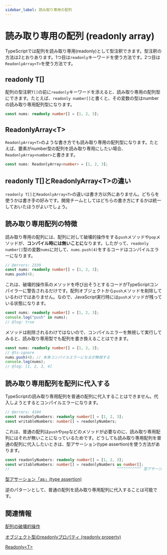 ```yaml
---
sidebar_label: 読み取り専用の配列
---
```


# 読み取り専用の配列 (readonly array)

TypeScriptでは配列を読み取り専用(readonly)として型注釈できます。型注釈の方法は2とおりあります。1つ目は`readonly`キーワードを使う方法です。2つ目は`ReadonlyArray<T>`を使う方法です。

## readonly T\[]

配列の型注釈`T[]`の前に`readonly`キーワードを添えると、読み取り専用の配列型にできます。たとえば、`readonly number[]`と書くと、その変数の型はnumberの読み取り専用配列型になります。

```ts twoslash
const nums: readonly number[] = [1, 2, 3];
```

## ReadonlyArray&lt;T>

`ReadonlyArray<T>`のような書き方でも読み取り専用の配列型になります。たとえば、要素がnumber型の配列を読み取り専用にしたい場合、`ReadonlyArray<number>`と書きます。

```ts twoslash
const nums: ReadonlyArray<number> = [1, 2, 3];
```

## readonly T\[]とReadonlyArray&lt;T>の違い

`readonly T[]`と`ReadonlyArray<T>`の違いは書き方以外にありません。どちらを使うかは書き手の好みです。開発チームとしてはどちらの書き方にするかは統一しておいたほうがよいでしょう。

## 読み取り専用配列の特徴

読み取り専用の配列には、配列に対して破壊的操作をする`push`メソッドや`pop`メソッドが、**コンパイル時には無いことに**なります。したがって、`readonly number[]`型の変数`nums`に対して、`nums.push(4)`をするコードはコンパイルエラーになります。

```ts twoslash
// @errors: 2339
const nums: readonly number[] = [1, 2, 3];
nums.push(4);
```

これは、破壊的操作系のメソッドを呼び出そうとするコードがTypeScriptコンパイラーに警告されるだけです。配列オブジェクトから`push`メソッドを削除しているわけではありません。なので、JavaScript実行時には`push`メソッドが残っている状態になります。

```ts twoslash
const nums: readonly number[] = [1, 2, 3];
console.log("push" in nums);
// @log: true
```

メソッドは削除されるわけではないので、コンパイルエラーを無視して実行してみると、読み取り専用型でも配列を書き換えることはできます。

```ts twoslash
const nums: readonly number[] = [1, 2, 3];
// @ts-ignore
nums.push(4); // 本来コンパイルエラーになるが無視する
console.log(nums);
// @log: [1, 2, 3, 4]
```

## 読み取り専用配列を配列に代入する

TypeScriptの読み取り専用配列を普通の配列に代入することはできません。代入しようとするとコンパイルエラーになります。

```ts twoslash
// @errors: 4104
const readonlyNumbers: readonly number[] = [1, 2, 3];
const writableNumbers: number[] = readonlyNumbers;
```

これは、普通の配列は`push`や`pop`などのメソッドが必要なのに、読み取り専用配列にはそれが無いことになっているためです。どうしても読み取り専用配列を普通の配列に代入したいときは、型アサーション(type assertion)を使う方法があります。

```ts twoslash
const readonlyNumbers: readonly number[] = [1, 2, 3];
const writableNumbers: number[] = readonlyNumbers as number[];
//                                                ^^^^^^^^^^^ 型アサーション
```

[型アサーション「as」(type assertion)](../type-assertion-as.md)

逆のパターンとして、普通の配列を読み取り専用配列に代入することは可能です。

## 関連情報

[配列の破壊的操作](array-operations.md)

[オブジェクト型のreadonlyプロパティ (readonly property)](../object/readonly-property.md)

[Readonly&lt;T>](../../type-reuse/utility-types/readonly.md)
